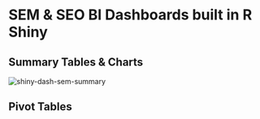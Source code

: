 # SEM & SEO BI Dashboards built in R Shiny

## Summary Tables & Charts

![shiny-dash-sem-summary](https://github.com/user-attachments/assets/af82c346-de02-49a9-9409-b351fde9a5e5)

## Pivot Tables



